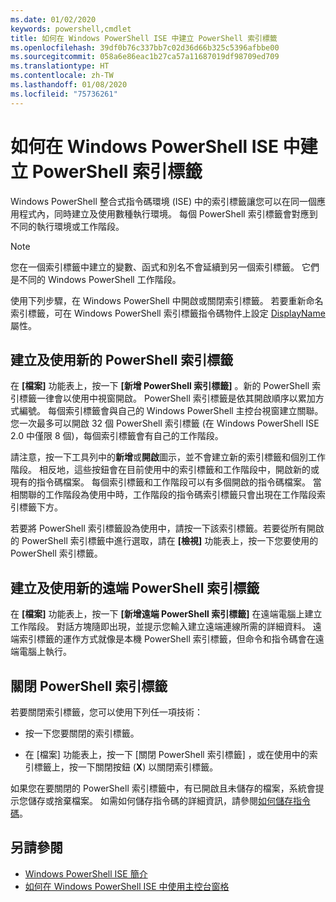 ```yaml
---
ms.date: 01/02/2020
keywords: powershell,cmdlet
title: 如何在 Windows PowerShell ISE 中建立 PowerShell 索引標籤
ms.openlocfilehash: 39df0b76c337bb7c02d36d66b325c5396afbbe00
ms.sourcegitcommit: 058a6e86eac1b27ca57a11687019df98709ed709
ms.translationtype: HT
ms.contentlocale: zh-TW
ms.lasthandoff: 01/08/2020
ms.locfileid: "75736261"
---
```

# <a name="how-to-create-a-powershell-tab-in-windows-powershell-ise"></a>如何在 Windows PowerShell ISE 中建立 PowerShell 索引標籤

Windows PowerShell 整合式指令碼環境 (ISE) 中的索引標籤讓您可以在同一個應用程式內，同時建立及使用數種執行環境。 每個 PowerShell 索引標籤會對應到不同的執行環境或工作階段。

> [!NOTE]
> 您在一個索引標籤中建立的變數、函式和別名不會延續到另一個索引標籤。 它們是不同的 Windows PowerShell 工作階段。

使用下列步驟，在 Windows PowerShell 中開啟或關閉索引標籤。 若要重新命名索引標籤，可在 Windows PowerShell 索引標籤指令碼物件上設定 [DisplayName](object-model/The-PowerShellTab-Object.md#displayname) 屬性。

## <a name="to-create-and-use-a-new-powershell-tab"></a>建立及使用新的 PowerShell 索引標籤

在 **[檔案]** 功能表上，按一下 **[新增 PowerShell 索引標籤]** 。新的 PowerShell 索引標籤一律會以使用中視窗開啟。 PowerShell 索引標籤是依其開啟順序以累加方式編號。 每個索引標籤會與自己的 Windows PowerShell 主控台視窗建立關聯。 您一次最多可以開啟 32 個 PowerShell 索引標籤 (在 Windows PowerShell ISE 2.0 中僅限 8 個)，每個索引標籤會有自己的工作階段。

請注意，按一下工具列中的**新增**或**開啟**圖示，並不會建立新的索引標籤和個別工作階段。 相反地，這些按鈕會在目前使用中的索引標籤和工作階段中，開啟新的或現有的指令碼檔案。 每個索引標籤和工作階段可以有多個開啟的指令碼檔案。 當相關聯的工作階段為使用中時，工作階段的指令碼索引標籤只會出現在工作階段索引標籤下方。

若要將 PowerShell 索引標籤設為使用中，請按一下該索引標籤。若要從所有開啟的 PowerShell 索引標籤中進行選取，請在 **[檢視]** 功能表上，按一下您要使用的 PowerShell 索引標籤。

## <a name="to-create-and-use-a-new-remote-powershell-tab"></a>建立及使用新的遠端 PowerShell 索引標籤

在 **[檔案]** 功能表上，按一下 **[新增遠端 PowerShell 索引標籤]** 在遠端電腦上建立工作階段。 對話方塊隨即出現，並提示您輸入建立遠端連線所需的詳細資料。 遠端索引標籤的運作方式就像是本機 PowerShell 索引標籤，但命令和指令碼會在遠端電腦上執行。

## <a name="to-close-a-powershell-tab"></a>關閉 PowerShell 索引標籤

若要關閉索引標籤，您可以使用下列任一項技術：

- 按一下您要關閉的索引標籤。

- 在 [檔案]  功能表上，按一下 [關閉 PowerShell 索引標籤]  ，或在使用中的索引標籤上，按一下關閉按鈕 (**X**) 以關閉索引標籤。

如果您在要關閉的 PowerShell 索引標籤中，有已開啟且未儲存的檔案，系統會提示您儲存或捨棄檔案。 如需如何儲存指令碼的詳細資訊，請參閱[如何儲存指令碼](How-to-Write-and-Run-Scripts-in-the-Windows-PowerShell-ISE.md#how-to-save-a-script)。

## <a name="see-also"></a>另請參閱

- [Windows PowerShell ISE 簡介](Introducing-the-Windows-PowerShell-ISE.md)
- [如何在 Windows PowerShell ISE 中使用主控台窗格](How-to-Use-the-Console-Pane-in-the-Windows-PowerShell-ISE.md)
